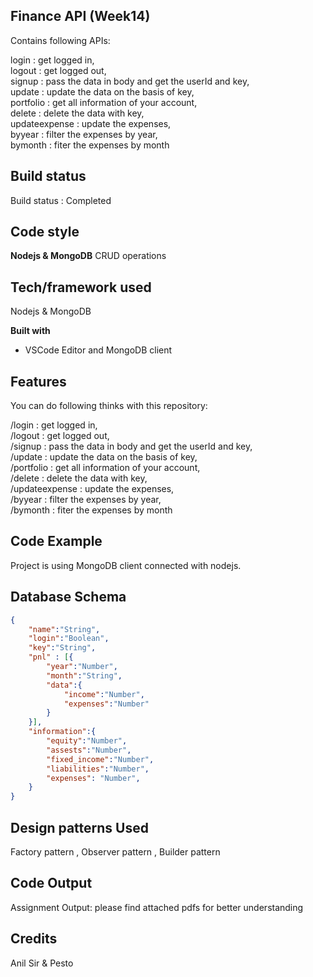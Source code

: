 ## Finance API (Week14)
Contains following APIs:

login : get logged in,  
logout : get logged out,  
signup : pass the data in body and get the userId and key,  
update : update the data on the basis of key,  
portfolio : get all information of your account,  
delete : delete the data with key,  
updateexpense : update the expenses,  
byyear : filter the expenses by year,  
bymonth : fiter the expenses by month  


## Build status

Build status : Completed

## Code style

**Nodejs & MongoDB**
	CRUD operations

## Tech/framework used

Nodejs & MongoDB

**Built with**

-   VSCode Editor and MongoDB client

## Features

You can do following thinks with this repository:

/login : get logged in,  
/logout : get logged out,  
/signup : pass the data in body and get the userId and key,  
/update : update the data on the basis of key,  
/portfolio : get all information of your account,  
/delete : delete the data with key,  
/updateexpense : update the expenses,  
/byyear : filter the expenses by year,  
/bymonth : fiter the expenses by month  

## Code Example

Project is using MongoDB client connected with nodejs.

## Database Schema
```json
{
    "name":"String",
    "login":"Boolean",
    "key":"String",
    "pnl" : [{
        "year":"Number",
        "month":"String",
        "data":{
            "income":"Number",
            "expenses":"Number"
        }
    }],
    "information":{
	    "equity":"Number",
	    "assests":"Number",
	    "fixed_income":"Number",
	    "liabilities":"Number",
	    "expenses": "Number",
	}
}

```

## Design patterns Used
Factory pattern , Observer pattern , Builder pattern


## Code Output

Assignment Output:
please find attached pdfs for better understanding 





## Credits

Anil Sir & Pesto

